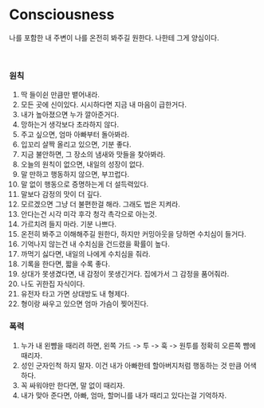 # Consciousness


나를 포함한 내 주변이 나를 온전히 봐주길 원한다. 나한테 그게 양심이다.
<!--more-->
<br />

### 원칙
1. 딱 들이쉰 만큼만 뱉어내라.
2. 모든 곳에 신이있다. 시시하다면 지금 내 마음이 급한거다.
3. 내가 높아졌으면 누가 깔아준거다.
4. 망하는거 생각보다 초라하지 않다.
5. 주고 싶으면, 엄마 아빠부터 돌아봐라.
6. 입꼬리 살짝 올리고 있으면, 기분 좋다.
7. 지금 불안하면, 그 장소의 냄새와 맛들을 찾아봐라.
8. 오늘의 원칙이 없으면, 내일의 성장이 없다.
9. 말 만하고 행동하지 않으면, 부끄럽다.
10. 말 없이 행동으로 증명하는게 더 설득력있다.
11. 말보다 감정의 맛이 더 깊다.
12. 모르겠으면 그냥 더 불편한걸 해라. 그래도 법은 지켜라.
13. 안다는건 시각 미각 후각 청각 촉각으로 아는것.
14. 가르치려 들지 마라. 기분 나쁘다.
15. 온전히 봐주고 이해해주길 원한다, 하지만 커밍아웃을 당하면 수치심이 들거다.
16. 기억나지 않는건 내 수치심을 건드렸을 확률이 높다.
17. 까먹기 싫다면, 내일의 나에게 수치심을 줘라.
18. 기록을 한다면, 짧을 수록 좋다.
19. 상대가 못생겼다면, 내 감정이 못생긴거다. 집에가서 그 감정을 품어줘라.
20. 나도 귀한집 자식이다.
21. 유전자 타고 가면 상대방도 내 형제다.
22. 형이랑 싸우고 있으면 엄마 가슴이 찢어진다.


### 폭력
1. 누가 내 왼뺨을 때리려 하면, 왼쪽 가드 -> 투 -> 훅 -> 원투를 정확히 오른쪽 뺨에 때리자.
2. 성인 군자인척 하지 말자. 이건 내가 아빠한테 할아버지처럼 행동하는 것 만큼 어색하다.
3. 꼭 싸워야만 한다면, 말 없이 때리자.
4. 내가 맞아 준다면, 아빠, 엄마, 할머니를 내가 때리고 있다는걸 기억하자.



